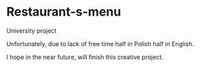# Restaurant-s-menu
University project 

Unfortunately, due to lack of free time half in Polish half in English.

I hope in the near future, will finish this creative project.  
